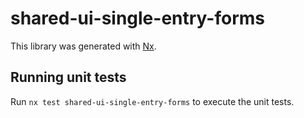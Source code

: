 # shared-ui-single-entry-forms

This library was generated with [Nx](https://nx.dev).

## Running unit tests

Run `nx test shared-ui-single-entry-forms` to execute the unit tests.
